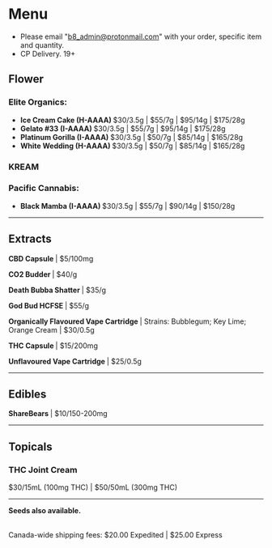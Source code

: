 # Menu

- Please email "b8_admin@protonmail.com" with your order, specific item and quantity.
- CP Delivery. 19+

## Flower
### Elite Organics:
- <b> Ice Cream Cake (H-AAAA) </b>
$30/3.5g | $55/7g | $95/14g | $175/28g
- <b> Gelato #33 (I-AAAA)  </b>
$30/3.5g | $55/7g | $95/14g | $175/28g
- <b> Platinum Gorilla (I-AAAA)  </b>
$30/3.5g | $50/7g | $85/14g | $165/28g
- <b> White Wedding (H-AAAA)  </b>
$30/3.5g | $50/7g | $85/14g | $165/28g

### KREAM

### Pacific Cannabis:
- <b> Black Mamba (I-AAAA)  </b>
$30/3.5g | $55/7g | $90/14g | $150/28g

--------------------------------------------------------------------- 

## Extracts
<b> CBD Capsule </b> | $5/100mg
<p><b> CO2 Budder </b> | $40/g </p>
<p><b> Death Bubba Shatter </b> | $35/g </p>
<p><b> God Bud HCFSE </b> | $55/g </p>
<p><b> Organically Flavoured Vape Cartridge </b> | Strains: Bubblegum; Key Lime; Orange Cream | $30/0.5g </p>
<p><b> THC Capsule </b> | $15/200mg </p> 
<p><b> Unflavoured Vape Cartridge </b> | $25/0.5g </p>

--------------------------------------------------------------------- 

## Edibles
<b> ShareBears </b> | $10/150-200mg
  
--------------------------------------------------------------------- 

## Topicals
### THC Joint Cream
$30/15mL (100mg THC) | $50/50mL (300mg THC)

--------------------------------------------------------------------- 

<b>Seeds also available.</b>

<br>
Canada-wide shipping fees:
$20.00 Expedited | $25.00 Express

